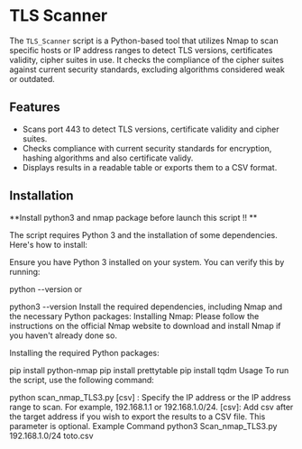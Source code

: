 # TLS Scanner

The `TLS_Scanner` script is a Python-based tool that utilizes Nmap to scan specific hosts or IP address ranges to detect TLS versions, certificates validity, cipher suites in use. It checks the compliance of the cipher suites against current security standards, excluding algorithms considered weak or outdated.

## Features

- Scans port 443 to detect TLS versions, certificate validity and cipher suites.
- Checks compliance with current security standards for encryption, hashing algorithms and also certificate validy.
- Displays results in a readable table or exports them to a CSV format.

## Installation

**Install python3 and nmap package before launch this script !! **

The script requires Python 3 and the installation of some dependencies. Here's how to install:


Ensure you have Python 3 installed on your system. You can verify this by running:

python --version
or

python3 --version
Install the required dependencies, including Nmap and the necessary Python packages:
Installing Nmap: Please follow the instructions on the official Nmap website to download and install Nmap if you haven't already done so.

Installing the required Python packages:

pip install python-nmap
pip install prettytable
pip install tqdm
Usage
To run the script, use the following command:

python scan_nmap_TLS3.py <target> [csv]
<target>: Specify the IP address or the IP address range to scan. For example, 192.168.1.1 or 192.168.1.0/24.
[csv]: Add csv after the target address if you wish to export the results to a CSV file. This parameter is optional.
Example Command
python3 Scan_nmap_TLS3.py 192.168.1.0/24 toto.csv
